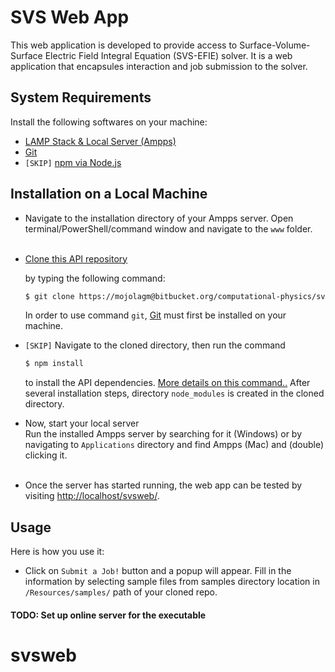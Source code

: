 SVS Web App
==============

This web application is developed to provide access to Surface-Volume-Surface Electric Field Integral Equation (SVS-EFIE) solver. 
It is a web application that encapsules interaction and job submission to the solver. 



System Requirements
-------------------

Install the following softwares on your machine:

 * [LAMP Stack & Local Server (Ampps)](https://ampps.com/download)
 * [Git](https://git-scm.com/downloads)
 * `[SKIP]` [npm via Node.js](https://www.npmjs.com/get-npm) 
 


Installation on a Local Machine
-----------------------------------

  * Navigate to the installation directory of your Ampps server. 
  	Open terminal/PowerShell/command window and navigate to the `www` folder.<br /><br />
  
  * [Clone this API repository](https://mojolagm@bitbucket.org/computational-physics/svsweb.git) 
  
    by typing the following command: 
    ```bash
    $ git clone https://mojolagm@bitbucket.org/computational-physics/svsweb.git
    ```
    In order to use command `git`, [Git](https://git-scm.com/downloads) must first be installed on your machine.
    
  * `[SKIP]` Navigate to the cloned directory, then run the command 
    ```bash 
    $ npm install 
    ```
    to install the API dependencies. [More details on this command..](https://docs.npmjs.com/cli/install) After several   installation steps, directory `node_modules` is created in the cloned directory.
  
  * Now, start your local server<br />
    Run the installed Ampps server by searching for it (Windows) or by navigating to `Applications` directory and find Ampps (Mac) and (double) clicking it.<br /><br />
  
  * Once the server has started running, the web app can be tested by visiting [http://localhost/svsweb/](http://localhost/svsweb/).

Usage
-----

Here is how you use it:

  * Click on `Submit a Job!` button and a popup will appear. Fill in the information by selecting sample files from samples directory location in `/Resources/samples/` path of your cloned repo.

#### TODO: Set up online server for the executable



# svsweb